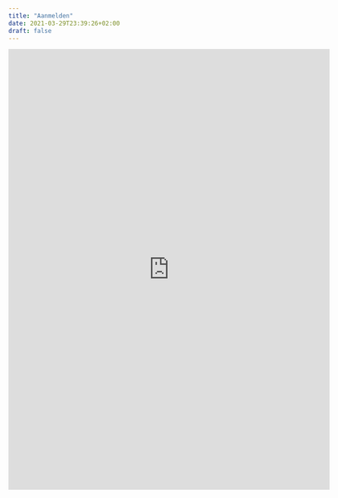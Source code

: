 ```yaml
---
title: "Aanmelden"
date: 2021-03-29T23:39:26+02:00
draft: false
---
```


<iframe src="https://docs.google.com/forms/d/e/1FAIpQLSeOL9E8LhsgO8pyYyxmmkPPhQx2EMSqrfzFvnvcLhGdjjmiGA/viewform?embedded=true" width="640" height="878" frameborder="0" marginheight="0" marginwidth="0">Loading…</iframe>
